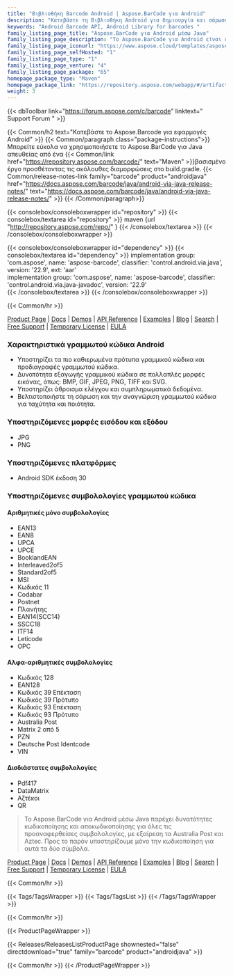 ```yaml
---
title: "Βιβλιοθήκη Barcode Android | Aspose.BarCode για Android"
description: "Κατεβάστε τη Βιβλιοθήκη Android για δημιουργία και σάρωση γραμμωτού κώδικα που υποστηρίζει γραμμωτούς κώδικες 1D, 2D και ταχυδρομικούς κώδικες. Το Android Barcode API επιτρέπει στους προγραμματιστές να προσαρμόσουν τους κωδικούς καθορίζοντας διαφορετικές συμβολολογίες,"
keywords: "Android Barcode API, Android Library for barcodes "
family_listing_page_title: "Aspose.BarCode για Android μέσω Java"
family_listing_page_description: "Το Aspose.BarCode για Android είναι ένα ισχυρό και αξιόπιστο στοιχείο δημιουργίας και αναγνώρισης γραμμωτού κώδικα, γραμμένο σε Java, επιτρέπει στους προγραμματιστές να προσθέτουν γρήγορα και εύκολα τη λειτουργία δημιουργίας και αναγνώρισης γραμμικού κώδικα στις εφαρμογές Java τους."
family_listing_page_iconurl: "https://www.aspose.cloud/templates/aspose/App_Themes/V3/images/barcode/272x272/aspose_barcode-for-java-min.png"
family_listing_page_selfHosted: "1"
family_listing_page_type: "1"
family_listing_page_venture: "4"
family_listing_page_package: "65"
homepage_package_type: "Maven"
homepage_package_link: "https://repository.aspose.com/webapp/#/artifacts/browse/tree/General/repo/com/aspose/aspose-barcode"
weight: 3
---
```


{{< dbToolbar link="https://forum.aspose.com/c/barcode" linktext=" Support Forum " >}}

{{< Common/h2 text="Κατεβάστε το Aspose.Barcode για εφαρμογές Android"  >}}
{{< Common/paragraph class="package-instructions">}}
Μπορείτε εύκολα να χρησιμοποιήσετε το Aspose.BarCode για Java απευθείας από ένα
{{< Common/link href="https://repository.aspose.com/barcode/" text="Maven"  >}}βασισμένο έργο προσθέτοντας τις ακόλουθες διαμορφώσεις στο build.gradle.
{{< Common/release-notes-link family="barcode" product="androidjava" href="https://docs.aspose.com/barcode/java/android-via-java-release-notes/" text="https://docs.aspose.com/barcode/java/android-via-java-release-notes/"  >}}
{{< /Common/paragraph>}}

{{< consolebox/consoleboxwrapper id="repository" >}}
{{< consolebox/textarea id="repository" >}}
maven {url "http://repository.aspose.com/repo/" }
{{< /consolebox/textarea >}}
{{< /consolebox/consoleboxwrapper >}}

{{< consolebox/consoleboxwrapper id="dependency" >}}
{{< consolebox/textarea id="dependency" >}}
implementation group: 'com.aspose', name: 'aspose-barcode', classifier: 'control.android.via.java', version: '22.9', ext: 'aar'      
implementation group: 'com.aspose', name: 'aspose-barcode', classifier: 'control.android.via.java-javadoc', version: '22.9'     
{{< /consolebox/textarea >}}
{{< /consolebox/consoleboxwrapper >}}

{{< Common/hr >}}

[Product Page](https://products.aspose.com/barcode/android-java/) | [Docs](https://docs.aspose.com/barcode/androidjava/) | [Demos](https://products.aspose.app/barcode/family) | [API Reference](https://reference.aspose.com/barcode/java) | [Examples](https://github.com/aspose-barcode/Aspose.BarCode-for-Java) | [Blog](https://blog.aspose.com/category/barcode/) | [Search](https://search.aspose.com/) | [Free Support](https://forum.aspose.com/c/barcode) | [Temporary License](https://purchase.aspose.com/temporary-license) | [EULA](https://about.aspose.com/legal/eula/)

### Χαρακτηριστικά γραμμωτού κώδικα Android

- Υποστηρίζει τα πιο καθιερωμένα πρότυπα γραμμικού κώδικα και προδιαγραφές γραμμωτού κώδικα.
- Δυνατότητα εξαγωγής γραμμικού κώδικα σε πολλαπλές μορφές εικόνας, όπως: BMP, GIF, JPEG, PNG, TIFF και SVG.
- Υποστηρίζει άθροισμα ελέγχου και συμπληρωματικά δεδομένα.
- Βελτιστοποιήστε τη σάρωση και την αναγνώριση γραμμωτού κώδικα για ταχύτητα και ποιότητα.

### Υποστηριζόμενες μορφές εισόδου και εξόδου

- JPG
- PNG

### Υποστηριζόμενες πλατφόρμες

- Android SDK έκδοση 30

### Υποστηριζόμενες συμβολολογίες γραμμωτού κώδικα

#### Αριθμητικές μόνο συμβολολογίες

- EAN13
- EAN8
- UPCA
- UPCE
- BooklandEAN
- Interleaved2of5
- Standard2of5
- MSI
- Κωδικός 11
- Codabar
- Postnet
- Πλανήτης
- EAN14(SCC14)
- SSCC18
- ITF14
- Leticode
- OPC

#### Αλφα-αριθμητικές συμβολολογίες

- Κωδικός 128
- EAN128
- Κωδικός 39 Επέκταση
- Κωδικός 39 Πρότυπο
- Κωδικός 93 Επέκταση
- Κωδικός 93 Πρότυπο
- Australia Post
- Matrix 2 από 5
- PZN
- Deutsche Post Identcode
- VIN

#### Δισδιάστατες συμβολολογίες

- Pdf417
- DataMatrix
- Αζτέκοι
- QR

> Το Aspose.BarCode για Android μέσω Java παρέχει δυνατότητες κωδικοποίησης και αποκωδικοποίησης για όλες τις προαναφερθείσες συμβολολογίες, με εξαίρεση τα Australia Post και Aztec. Προς το παρόν υποστηρίζουμε μόνο την κωδικοποίηση για αυτά τα δύο σύμβολα.

[Product Page](https://products.aspose.com/barcode/android-java/) | [Docs](https://docs.aspose.com/barcode/androidjava/) | [Demos](https://products.aspose.app/barcode/family) | [API Reference](https://reference.aspose.com/barcode/java) | [Examples](https://github.com/aspose-barcode/Aspose.BarCode-for-Java) | [Blog](https://blog.aspose.com/category/barcode/) | [Search](https://search.aspose.com/) | [Free Support](https://forum.aspose.com/c/barcode) | [Temporary License](https://purchase.aspose.com/temporary-license) | [EULA](https://about.aspose.com/legal/eula/)

{{< Common/hr >}}

{{< Tags/TagsWrapper >}}
{{< Tags/TagsList >}}
{{< /Tags/TagsWrapper >}}

{{< Common/hr >}}

{{< ProductPageWrapper >}}

<!-- ReleasesListProductPage-->

{{< Releases/ReleasesListProductPage shownested="false"  directdownload="true" family="barcode" product="androidjava" >}}

<!-- /ReleasesListProductPage-->

{{< Common/hr >}}
{{< /ProductPageWrapper >}}


